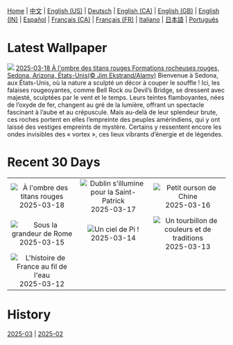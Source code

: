 [Home](../README.md) | [中文](zh-CN.md) | [English (US)](en-US.md) | [Deutsch](de-DE.md) | [English (CA)](en-CA.md) | [English (GB)](en-GB.md) | [English (IN)](en-IN.md) | [Español](es-ES.md) | [Français (CA)](fr-CA.md) | [Français (FR)](fr-FR.md) | [Italiano](it-IT.md) | [日本語](ja-JP.md) | [Português](pt-BR.md)

# Latest Wallpaper
![](https://www.bing.com/th?id=OHR.SedonaSpring_FR-FR0140900404_UHD.jpg)
[2025-03-18 À l'ombre des titans rouges Formations rocheuses rouges, Sedona, Arizona, États-Unis(© Jim Ekstrand/Alamy)](https://www.bing.com/th?id=OHR.SedonaSpring_FR-FR0140900404_UHD.jpg)
Bienvenue à Sedona, aux États-Unis, où la nature a sculpté un décor à couper le souffle ! Ici, les falaises rougeoyantes, comme Bell Rock ou Devil’s Bridge, se dressent avec majesté, sculptées par le vent et le temps. Leurs teintes flamboyantes, nées de l’oxyde de fer, changent au gré de la lumière, offrant un spectacle fascinant à l’aube et au crépuscule. Mais au-delà de leur splendeur brute, ces roches portent en elles l’empreinte des peuples amérindiens, qui y ont laissé des vestiges empreints de mystère. Certains y ressentent encore les ondes invisibles des « vortex », ces lieux vibrants d’énergie et de légendes.

# Recent 30 Days
|  |  |  |
|:---:|:---:|:---:|
| ![](https://www.bing.com/th?id=OHR.SedonaSpring_FR-FR0140900404_400x240.jpg "À l'ombre des titans rouges") 2025-03-18 | ![](https://www.bing.com/th?id=OHR.BeckettBridge_FR-FR9410208549_400x240.jpg "Dublin s'illumine pour la Saint-Patrick") 2025-03-17 | ![](https://www.bing.com/th?id=OHR.PandaSnow_FR-FR9580239780_400x240.jpg "Petit ourson de Chine") 2025-03-16 |
| ![](https://www.bing.com/th?id=OHR.ForumRomanum_FR-FR8371845644_400x240.jpg "Sous la grandeur de Rome") 2025-03-15 | ![](https://www.bing.com/th?id=OHR.BasqueDolmen_FR-FR8212950561_400x240.jpg "Un ciel de Pi !") 2025-03-14 | ![](https://www.bing.com/th?id=OHR.HoliColors_FR-FR7464966633_400x240.jpg "Un tourbillon de couleurs et de traditions") 2025-03-13 |
| ![](https://www.bing.com/th?id=OHR.ChateauLoire_FR-FR7082040465_400x240.jpg "L'histoire de France au fil de l'eau") 2025-03-12 |  |  |

# History
[2025-03](../archives/wallpaper/fr-FR/w_2025_03.md) | [2025-02](../archives/wallpaper/fr-FR/w_2025_02.md)
